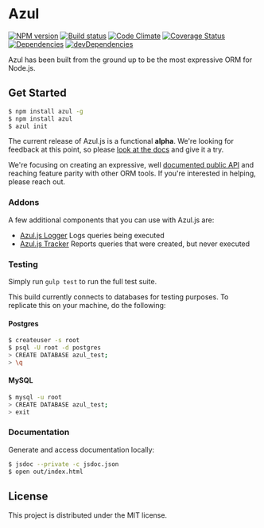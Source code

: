 # Azul

[![NPM version][npm-image]][npm-url] [![Build status][travis-image]][travis-url] [![Code Climate][codeclimate-image]][codeclimate-url] [![Coverage Status][coverage-image]][coverage-url] [![Dependencies][david-image]][david-url] [![devDependencies][david-dev-image]][david-dev-url]

Azul has been built from the ground up to be the most expressive ORM for
Node.js.

## Get Started

```bash
$ npm install azul -g
$ npm install azul
$ azul init
```

The current release of Azul.js is a functional **alpha**. We're looking for
feedback at this point, so please [look at the docs][azul-docs] and give it a
try.

We're focusing on creating an expressive, well [documented public
API][azul-docs] and reaching feature parity with other ORM tools. If you're
interested in helping, please reach out.

### Addons

A few additional components that you can use with Azul.js are:

- [Azul.js Logger][azul-logger] Logs queries being executed
- [Azul.js Tracker][azul-tracker] Reports queries that were created, but never
  executed

### Testing

Simply run `gulp test` to run the full test suite.

This build currently connects to databases for testing purposes. To replicate this on your machine, do the following:

#### Postgres

```bash
$ createuser -s root
$ psql -U root -d postgres
> CREATE DATABASE azul_test;
> \q
```

#### MySQL

```bash
$ mysql -u root
> CREATE DATABASE azul_test;
> exit
```
### Documentation

Generate and access documentation locally:

```bash
$ jsdoc --private -c jsdoc.json
$ open out/index.html
```

## License

This project is distributed under the MIT license.

[azul-docs]: http://www.azuljs.com/
[azul-logger]: https://github.com/wbyoung/azul-logger
[azul-tracker]: https://github.com/wbyoung/azul-tracker

[travis-image]: http://img.shields.io/travis/wbyoung/azul.svg?style=flat
[travis-url]: http://travis-ci.org/wbyoung/azul
[npm-image]: http://img.shields.io/npm/v/azul.svg?style=flat
[npm-url]: https://npmjs.org/package/azul
[codeclimate-image]: http://img.shields.io/codeclimate/github/wbyoung/azul.svg?style=flat
[codeclimate-url]: https://codeclimate.com/github/wbyoung/azul
[coverage-image]: http://img.shields.io/coveralls/wbyoung/azul.svg?style=flat
[coverage-url]: https://coveralls.io/r/wbyoung/azul
[david-image]: http://img.shields.io/david/wbyoung/azul.svg?style=flat
[david-url]: https://david-dm.org/wbyoung/azul
[david-dev-image]: http://img.shields.io/david/dev/wbyoung/azul.svg?style=flat
[david-dev-url]: https://david-dm.org/wbyoung/azul#info=devDependencies
